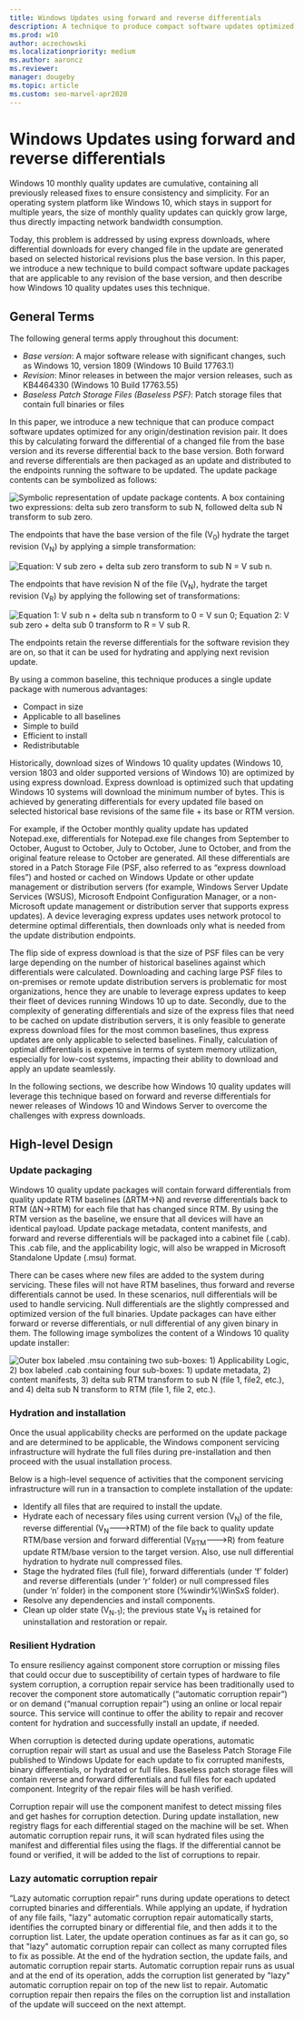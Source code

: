 ```yaml
---
title: Windows Updates using forward and reverse differentials
description: A technique to produce compact software updates optimized for any origin and destination revision pair
ms.prod: w10
author: aczechowski
ms.localizationpriority: medium
ms.author: aaroncz
ms.reviewer: 
manager: dougeby
ms.topic: article
ms.custom: seo-marvel-apr2020
---
```


# Windows Updates using forward and reverse differentials

Windows 10 monthly quality updates are cumulative, containing all previously
released fixes to ensure consistency and simplicity. For an operating system
platform like Windows 10, which stays in support for multiple years, the size of
monthly quality updates can quickly grow large, thus directly impacting network
bandwidth consumption.

Today, this problem is addressed by using express downloads, where differential
downloads for every changed file in the update are generated based on selected
historical revisions plus the base version. In this paper, we introduce a new
technique to build compact software update packages that are applicable to any
revision of the base version, and then describe how Windows 10 quality updates
uses this technique.

## General Terms

The following general terms apply throughout this document:

- *Base version*: A major software release with significant changes, such as Windows 10, version 1809 (Windows 10 Build 17763.1)
- *Revision*: Minor releases in between the major version releases, such as KB4464330 (Windows 10 Build 17763.55)
- *Baseless Patch Storage Files (Baseless PSF)*: Patch storage files that contain full binaries or files

In this paper, we introduce a new technique that can produce compact software
updates optimized for any origin/destination revision pair. It does this by
calculating forward the differential of a changed file from the base version and
its reverse differential back to the base version. Both forward and reverse
differentials are then packaged as an update and distributed to the endpoints
running the software to be updated. The update package contents can be symbolized as follows:

![Symbolic representation of update package contents. A box containing two expressions: delta sub zero transform to sub N, followed delta sub N transform to sub zero.](images/PSF1.png)

The endpoints that have the base version of the file (V<sub>0</sub>) hydrate the target
revision (V<sub>N</sub>) by applying a simple transformation:

![Equation: V sub zero + delta sub zero transform to sub N = V sub n.](images/PSF2.png)

The endpoints that have revision N of the file (V<sub>N</sub>), hydrate the target revision
(V<sub>R</sub>) by applying the following set of transformations:

![Equation 1: V sub n + delta sub n transform to 0 = V sun 0; Equation 2: V sub zero + delta sub 0 transform to R = V sub R.](images/PSF3.png)

The endpoints retain the reverse differentials for the software revision they
are on, so that it can be used for hydrating and applying next revision update.

By using a common baseline, this technique produces a single update package with
numerous advantages:

- Compact in size
- Applicable to all baselines
- Simple to build
- Efficient to install
- Redistributable

Historically, download sizes of Windows 10 quality updates (Windows 10, version 1803 and older supported versions of Windows 10) are optimized by using express download. Express download is optimized such that updating Windows 10 systems will download the minimum number of bytes. This is achieved by generating differentials for every updated file based on selected historical base revisions of the same file + its base or RTM version.

For example, if the October monthly quality update has updated Notepad.exe, differentials for Notepad.exe file changes from September to October, August to October, July to October, June to October, and from the original feature release to October are generated. All these differentials are stored in a Patch Storage File (PSF, also referred to as “express download files”) and hosted or cached on Windows Update or other update management or distribution servers (for example, Windows Server Update Services (WSUS), Microsoft Endpoint Configuration Manager, or a non-Microsoft update management or distribution server that supports express updates). A device leveraging express updates uses network protocol to determine optimal differentials, then downloads only what is needed from the update distribution endpoints.

The flip side of express download is that the size of PSF files can be very large depending on the number of historical baselines against which differentials were calculated. Downloading and caching large PSF files to on-premises or remote update distribution servers is problematic for most organizations, hence they are unable to leverage express updates to keep their fleet of devices running Windows 10 up to date. Secondly, due to the complexity of generating differentials and size of the express files that need to be cached on update distribution servers, it is only feasible to generate express download files for the most common baselines, thus express updates are only applicable to selected baselines. Finally, calculation of optimal differentials is expensive in terms of system memory utilization, especially for low-cost systems, impacting their ability to download and apply an update seamlessly.

In the following sections, we describe how Windows 10 quality updates will leverage this technique based on forward and reverse differentials for newer releases of Windows 10 and Windows Server to overcome the challenges with express downloads.

## High-level Design

### Update packaging

Windows 10 quality update packages will contain forward differentials from quality update RTM baselines (∆RTM→N) and reverse differentials back to RTM (∆N→RTM) for each file that has changed since RTM. By using the RTM version as the baseline, we ensure that all devices will have an identical payload. Update package metadata, content manifests, and forward and reverse differentials will be packaged into a cabinet file (.cab). This .cab file, and the applicability logic, will also be wrapped in Microsoft Standalone Update (.msu) format.

There can be cases where new files are added to the system during servicing. These files will not have RTM baselines, thus forward and reverse differentials cannot be used. In these scenarios, null differentials will be used to handle servicing. Null differentials are the slightly compressed and optimized version of the full binaries. Update packages can have either forward or reverse differentials, or null differential of any given binary in them. The following image symbolizes the content of a Windows 10 quality update installer:

![Outer box labeled .msu containing two sub-boxes: 1) Applicability Logic, 2) box labeled .cab containing four sub-boxes: 1) update metadata, 2) content manifests, 3) delta sub RTM transform to sub N (file 1, file2, etc.), and 4) delta sub N transform to RTM (file 1, file 2, etc.).](images/PSF4.png)

### Hydration and installation 

Once the usual applicability checks are performed on the update package and are determined to be applicable, the Windows component servicing infrastructure will hydrate the full files during pre-installation and then proceed with the usual installation process.

Below is a high-level sequence of activities that the component servicing infrastructure will run in a transaction to complete installation of the update:

- Identify all files that are required to install the update.
- Hydrate each of necessary files using current version (V<sub>N</sub>) of the file, reverse differential (V<sub>N</sub>--->RTM) of the file back to quality update RTM/base version and forward differential (V<sub>RTM</sub>--->R) from feature update RTM/base version to the target version. Also, use null differential hydration to hydrate null compressed files.
- Stage the hydrated files (full file), forward differentials (under ‘f’ folder) and reverse differentials (under ‘r’ folder) or null compressed files (under ‘n’ folder) in the component store (%windir%\\WinSxS folder).
- Resolve any dependencies and install components.
- Clean up older state (V<sub>N-1</sub>); the previous state V<sub>N</sub> is retained for uninstallation and restoration or repair.

### **Resilient Hydration**

To ensure resiliency against component store corruption or missing files that could occur due to susceptibility of certain types of hardware to file system corruption, a corruption repair service has been traditionally used to recover the component store automatically (“automatic corruption repair”) or on demand (“manual corruption repair”) using an online or local repair source. This service will continue to offer the ability to repair and recover content for
hydration and successfully install an update, if needed.

When corruption is detected during update operations, automatic corruption repair will start as usual and use the Baseless Patch Storage File published to Windows Update for each update to fix corrupted manifests, binary differentials, or hydrated or full files. Baseless patch storage files will contain reverse and forward differentials and full files for each updated component. Integrity of the repair files will be hash verified.

Corruption repair will use the component manifest to detect missing files and get hashes for corruption detection. During update installation, new registry flags for each differential staged on the machine will be set. When automatic corruption repair runs, it will scan hydrated files using the manifest and differential files using the flags. If the differential cannot be found or verified, it will be added to the list of corruptions to repair.

### Lazy automatic corruption repair

“Lazy automatic corruption repair” runs during update operations to detect corrupted binaries and differentials. While applying an update, if hydration of any file fails, "lazy" automatic corruption repair automatically starts, identifies the corrupted binary or differential file, and then adds it to the corruption list. Later, the update operation continues as far as it can go, so that "lazy" automatic corruption repair can collect as many corrupted files to fix as possible. At the end of the hydration section, the update fails, and automatic corruption repair starts. Automatic corruption repair runs as usual and at the end of its operation, adds the corruption list generated by "lazy" automatic corruption repair on top of the new list to repair. Automatic corruption repair then repairs the files on the corruption list and installation of the update will succeed on the next attempt.
